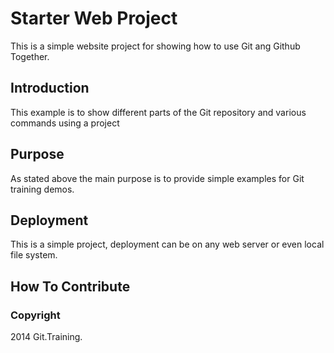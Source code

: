 # Starter Web Project

This is a simple website project for showing how to use Git ang Github Together.

## Introduction

This example is to show different parts of the Git repository and various commands using a project

## Purpose

As stated above the main purpose is to provide simple examples for Git training demos.

## Deployment

This is a simple project, deployment can be on any web server or even local file system.

## How To Contribute

### Copyright

2014 Git.Training.